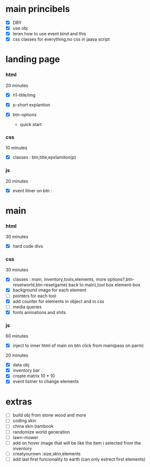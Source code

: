 # main princibels

- [x] DRY
- [x] use obj
- [x] leran how to use event bind and this
- [x] css classes for everything,no css in jaava script

# landing page

### html

20 minutes

- [x] h1-title/img
- [x] p-short explantion
- [x] btn-options

  - quick start

### css

10 minutes

- [x] classes : btn,title,epxlamiton(p)

### js

20 minutes

- [x] event litner on btn :

# main

### html

30 minutes

- [x] hard code divs

### css

30 minutes

- [x] classes : main, inventory,tools,elements, more options?,btn-resetworld,btn-resetgame( back to main),tool box element-box
- [x] background image for each element
- [ ] pointers for each tool
- [x] add counter for elements in object and in css
- [ ] media queries
- [x] fonts animations and shits

### js

60 minutes

- [x] inject to inner html of main on btn click from main(pass on parm)

20 minutes

- [x] data obj
- [x] inventory bar
- [x] create matrix 10 \* 10
- [x] event listner to change elements

# extras

- [ ] build obj from stone wood and more
- [ ] coding skin
- [ ] china skin bambook
- [ ] randomize world generation
- [ ] lawn-mower
- [ ] add on hover image that will be like the item i selected from the inventory
- [ ] creatyourown :size,skin,elements
- [ ] add last first funcionality to earth (can only extrect first elements)
